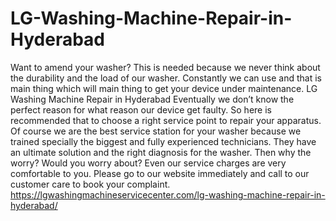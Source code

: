 # LG-Washing-Machine-Repair-in-Hyderabad
Want to amend your washer? This is needed because we never think about the durability and the load of our washer. Constantly we can use and that is main thing which will main thing to get your device under maintenance. LG Washing Machine Repair in Hyderabad Eventually we don’t know the perfect reason for what reason our device get faulty. So here is recommended that to choose a right service point to repair your apparatus. Of course we are the best service station for your washer because we trained specially the biggest and fully experienced technicians. They have an ultimate solution and the right diagnosis for the washer. Then why the worry? Would you worry about? Even our service charges are very comfortable to you. Please go to our website immediately and call to our customer care to book your complaint.  https://lgwashingmachineservicecenter.com/lg-washing-machine-repair-in-hyderabad/
